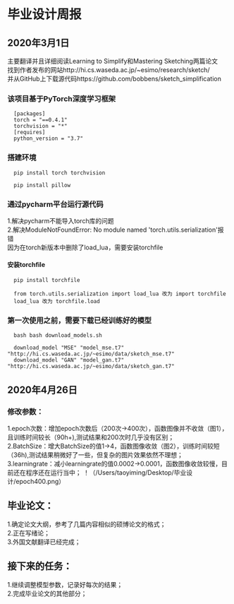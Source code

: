 # 毕业设计周报
## 2020年3月1日
主要翻译并且详细阅读Learning to Simplify和Mastering Sketching两篇论文<br>
找到作者发布的网站http://hi.cs.waseda.ac.jp/~esimo/research/sketch/<br>
并从GitHub上下载源代码https://github.com/bobbens/sketch_simplification
### 该项目基于PyTorch深度学习框架
```
  [packages]
  torch = "==0.4.1"
  torchvision = "*"
  [requires]
  python_version = "3.7"
```
### 搭建环境
```
  pip install torch torchvision
```
```
  pip install pillow
```
### 通过pycharm平台运行源代码
  1.解决pycharm不能导入torch库的问题<br>
  2.解决ModuleNotFoundError: No module named 'torch.utils.serialization'报错<br>
    因为在torch新版本中删除了load_lua，需要安装torchfile
  #### 安装torchfile
```
  pip install torchfile
```
```
  from torch.utils.serialization import load_lua 改为 import torchfile
  load_lua 改为 torchfile.load
```
### 第一次使用之前，需要下载已经训练好的模型
```
  bash bash download_models.sh
```
```
  download_model "MSE" "model_mse.t7" "http://hi.cs.waseda.ac.jp/~esimo/data/sketch_mse.t7"
  download_model "GAN" "model_gan.t7" "http://hi.cs.waseda.ac.jp/~esimo/data/sketch_gan.t7"
```


## 2020年4月26日
### 修改参数：
1.epoch次数：增加epoch次数后（200次->400次），函数图像并不收敛（图1），且训练时间较长（90h+),测试结果和200次时几乎没有区别；<br>
2.BatchSize：增大BatchSize的值1->4，函数图像收敛（图2），训练时间较短（36h),测试结果稍微好了一些，但复杂的图片效果依然不理想；<br>
3.learningrate：减小learningrate的值0.0002->0.0001，函数图像收敛较慢，目前还在程序还在运行当中；
！（/Users/taoyiming/Desktop/毕业设计/epoch400.png）
## 毕业论文：
1.确定论文大纲，参考了几篇内容相似的硕博论文的格式；<br>
2.正在写绪论；<br>
3.外国文献翻译已经完成；
## 接下来的任务：
1.继续调整模型参数，记录好每次的结果；<br>
2.完成毕业论文的其他部分；


